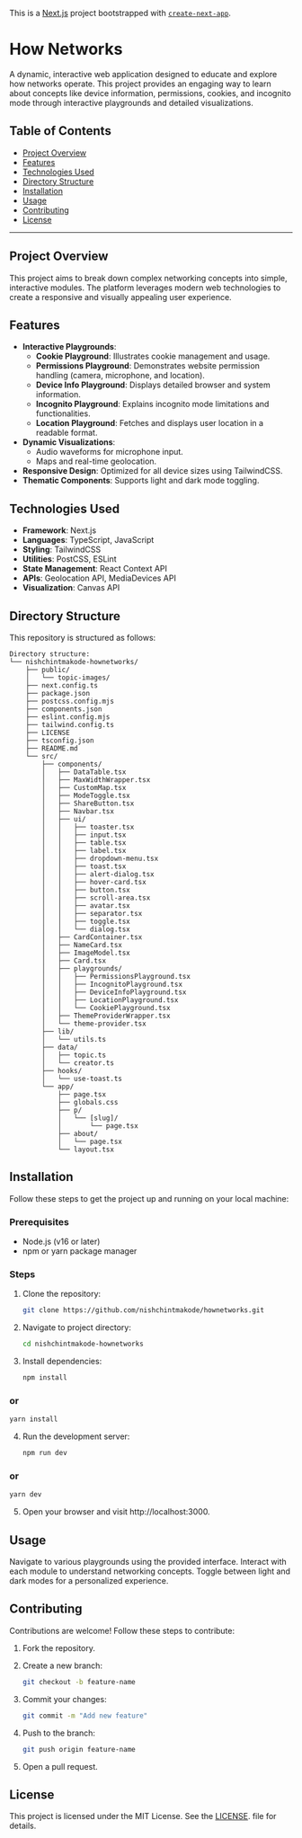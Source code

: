 This is a [Next.js](https://nextjs.org) project bootstrapped with [`create-next-app`](https://nextjs.org/docs/app/api-reference/cli/create-next-app).

# How Networks

A dynamic, interactive web application designed to educate and explore how networks operate. This project provides an engaging way to learn about concepts like device information, permissions, cookies, and incognito mode through interactive playgrounds and detailed visualizations.

## Table of Contents
- [Project Overview](#project-overview)
- [Features](#features)
- [Technologies Used](#technologies-used)
- [Directory Structure](#directory-structure)
- [Installation](#installation)
- [Usage](#usage)
- [Contributing](#contributing)
- [License](#license)

---

## Project Overview
This project aims to break down complex networking concepts into simple, interactive modules. The platform leverages modern web technologies to create a responsive and visually appealing user experience.

## Features
- **Interactive Playgrounds**:
  - **Cookie Playground**: Illustrates cookie management and usage.  
  - **Permissions Playground**: Demonstrates website permission handling (camera, microphone, and location).
  - **Device Info Playground**: Displays detailed browser and system information.
  - **Incognito Playground**: Explains incognito mode limitations and functionalities.
  - **Location Playground**: Fetches and displays user location in a readable format.
- **Dynamic Visualizations**: 
  - Audio waveforms for microphone input.
  - Maps and real-time geolocation.
- **Responsive Design**: Optimized for all device sizes using TailwindCSS.
- **Thematic Components**: Supports light and dark mode toggling.

## Technologies Used
- **Framework**: Next.js
- **Languages**: TypeScript, JavaScript
- **Styling**: TailwindCSS
- **Utilities**: PostCSS, ESLint
- **State Management**: React Context API
- **APIs**: Geolocation API, MediaDevices API
- **Visualization**: Canvas API

## Directory Structure

This repository is structured as follows:
```
Directory structure:
└── nishchintmakode-hownetworks/
    ├── public/
    │   └── topic-images/
    ├── next.config.ts
    ├── package.json
    ├── postcss.config.mjs
    ├── components.json
    ├── eslint.config.mjs
    ├── tailwind.config.ts
    ├── LICENSE
    ├── tsconfig.json
    ├── README.md
    └── src/
        ├── components/
        │   ├── DataTable.tsx
        │   ├── MaxWidthWrapper.tsx
        │   ├── CustomMap.tsx
        │   ├── ModeToggle.tsx
        │   ├── ShareButton.tsx
        │   ├── Navbar.tsx
        │   ├── ui/
        │   │   ├── toaster.tsx
        │   │   ├── input.tsx
        │   │   ├── table.tsx
        │   │   ├── label.tsx
        │   │   ├── dropdown-menu.tsx
        │   │   ├── toast.tsx
        │   │   ├── alert-dialog.tsx
        │   │   ├── hover-card.tsx
        │   │   ├── button.tsx
        │   │   ├── scroll-area.tsx
        │   │   ├── avatar.tsx
        │   │   ├── separator.tsx
        │   │   ├── toggle.tsx
        │   │   └── dialog.tsx
        │   ├── CardContainer.tsx
        │   ├── NameCard.tsx
        │   ├── ImageModel.tsx
        │   ├── Card.tsx
        │   ├── playgrounds/
        │   │   ├── PermissionsPlayground.tsx
        │   │   ├── IncognitoPlayground.tsx
        │   │   ├── DeviceInfoPlayground.tsx
        │   │   ├── LocationPlayground.tsx
        │   │   └── CookiePlayground.tsx
        │   ├── ThemeProviderWrapper.tsx
        │   └── theme-provider.tsx
        ├── lib/
        │   └── utils.ts
        ├── data/
        │   ├── topic.ts
        │   └── creator.ts
        ├── hooks/
        │   └── use-toast.ts
        └── app/
            ├── page.tsx
            ├── globals.css
            ├── p/
            │   └── [slug]/
            │       └── page.tsx
            ├── about/
            │   └── page.tsx
            └── layout.tsx
```

## Installation
Follow these steps to get the project up and running on your local machine:

### Prerequisites
- Node.js (v16 or later)
- npm or yarn package manager

### Steps
1. Clone the repository:
   ```bash
   git clone https://github.com/nishchintmakode/hownetworks.git
   ```

2. Navigate to project directory:
   ```bash
   cd nishchintmakode-hownetworks
   ```

3. Install dependencies:
   ```bash
   npm install
   ```
### or
   ```bash
   yarn install
   ```

4. Run the development server:
   ```bash
   npm run dev
   ```
### or
   ```bash
   yarn dev
   ```

5. Open your browser and visit http://localhost:3000.

## Usage
Navigate to various playgrounds using the provided interface.
Interact with each module to understand networking concepts.
Toggle between light and dark modes for a personalized experience.

## Contributing
Contributions are welcome! Follow these steps to contribute:

1. Fork the repository.
2. Create a new branch:
   ```bash
   git checkout -b feature-name
   ```

3. Commit your changes:
   ```bash
   git commit -m "Add new feature"
   ```

4. Push to the branch:
   ```bash
   git push origin feature-name
   ```

5. Open a pull request.

## License
This project is licensed under the MIT License. See the [LICENSE](https://github.com/cope-ai/hownetworks/blob/main/LICENSE.md). file for details.